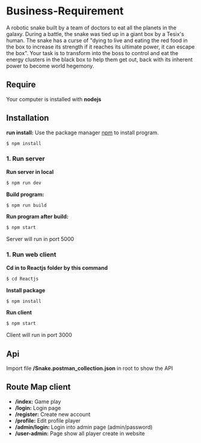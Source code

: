 # Business-Requirement
A robotic snake built by a team of doctors to eat all the planets in the galaxy. During a battle, the snake was tied up in a giant box by a Tesix's human. The snake has a curse of "dying to live and eating the red food in the box to increase its strength if it reaches its ultimate power, it can escape the box". Your task is to transform into the boss to control and eat the energy clusters in the black box to help them get out, back with its inherent power to become world hegemony.
## Require

Your computer is installed with **nodejs**

## Installation
**run install:** 
Use the package manager [npm](https://www.npmjs.com/) to install program.
```bash
$ npm install
```
### 1. Run server
**Run server in local**
```bash
$ npm run dev
```
**Build program:**
```bash
$ npm run build
```
**Run program after build:**
```bash
$ npm start
```
Server will run in port 5000

### 1. Run web client
**Cd in to Reactjs folder by this command**
```bash
$ cd Reactjs
```
**Install package**
```bash
$ npm install
```
**Run client**
```bash
$ npm start
```
Client will run in port 3000
## Api 
Import file **/Snake.postman_collection.json** in root to show the API
## Route Map client

 - **/index:** Game play
 - **/login:** Login page
 - **/register:** Create new account
 - **/profile:** Edit profile player
 - **/admin/login:** Login into admin page (admin/password)
 - **/user-admin:** Page show all player create in website
